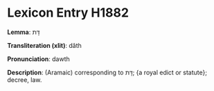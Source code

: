 # Lexicon Entry H1882

**Lemma**: דָּת

**Transliteration (xlit)**: dâth

**Pronunciation**: dawth

**Description**:
(Aramaic) corresponding to דָּת; {a royal edict or statute}; decree, law.
